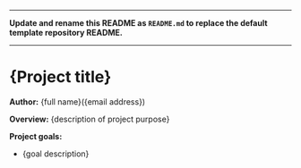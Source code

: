 ----

**Update and rename this README as `README.md` to replace the default template repository README.**

----

# {Project title}

**Author:** {full name}({email address})

**Overview:** {description of project purpose}

**Project goals:**

* {goal description}
